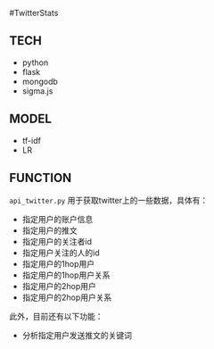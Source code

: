 #TwitterStats
## TECH

 - python
 - flask
 - mongodb
 - sigma.js

## MODEL

 - tf-idf
 - LR

## FUNCTION

```api_twitter.py``` 用于获取twitter上的一些数据，具体有：

 - 指定用户的账户信息
 - 指定用户的推文
 - 指定用户的关注者id
 - 指定用户关注的人的id
 - 指定用户的1hop用户
 - 指定用户的1hop用户关系
 - 指定用户的2hop用户
 - 指定用户的2hop用户关系

此外，目前还有以下功能：

 - 分析指定用户发送推文的关键词

